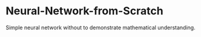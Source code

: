 # Neural-Network-from-Scratch
Simple neural network without to demonstrate mathematical understanding. 
